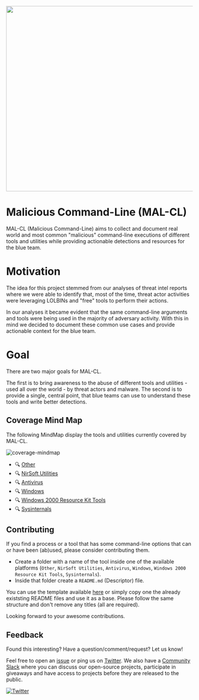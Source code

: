 <p align="center"><img src="./Images/Logo/mal-cl-small.png" width="549" height="500"></p>

# Malicious Command-Line (MAL-CL)

MAL-CL (Malicious Command-Line) aims to collect and document real world and most common "malicious" command-line executions of different tools and utilities while providing actionable detections and resources for the blue team.

# Motivation

The idea for this project stemmed from our analyses of threat intel reports where we were able to identify that, most of the time, threat actor activities were leveraging LOLBINs and "free" tools to perform their actions.

In our analyses it became evident that the same command-line arguments and tools were being used in the majority of adversary activity. With this in mind we decided to document these common use cases and provide actionable context for the blue team.

# Goal

There are two major goals for MAL-CL.

The first is to bring awareness to the abuse of different tools and utilities - used all over the world - by threat actors and malware. The second is to provide a single, central point, that blue teams can use to understand these tools and write better detections.

## Coverage Mind Map

The following MindMap display the tools and utilities currently covered by MAL-CL.

![coverage-mindmap](./Images/MindMaps/MAL-CL-Coverage-MindMap.png)

- 🔍 [Other](./Descriptors/Other)
- 🔍 [NirSoft Utilities](./Descriptors/NirSoft%20Utilities)
- 🔍 [Antivirus](./Descriptors/Antivirus)
- 🔍 [Windows](./Descriptors/Windows)
- 🔍 [Windows 2000 Resource Kit Tools](./Descriptors/Windows%202000%20Resource%20Kit%20Tools)
- 🔍 [Sysinternals](./Descriptors/Sysinternals)

## Contributing

If you find a process or a tool that has some command-line options that can or have been (ab)used, please consider contributing them.

- Create a folder with a name of the tool inside one of the available platforms (`Other`, `NirSoft Utilities`, `Antivirus`, `Windows`, `Windows 2000 Resource Kit Tools`, `Sysinternals`).
- Inside that folder create a `README.md` (Descriptor) file.

You can use the template available [here](./Template) or simply copy one the already existsting README files and use it as a base. Please follow the same structure and don't remove any titles (all are required).

Looking forward to your awesome contributions.

## Feedback

Found this interesting? Have a question/comment/request? Let us know!

Feel free to open an [issue](https://github.com/3CORESec/MAL-CL/issues) or ping us on [Twitter](https://twitter.com/3CORESec). We also have a [Community Slack](https://launchpass.com/3coresec) where you can discuss our open-source projects, participate in giveaways and have access to projects before they are released to the public.

[![Twitter](https://img.shields.io/twitter/follow/3CORESec.svg?style=social&label=Follow)](https://twitter.com/3CORESec)
